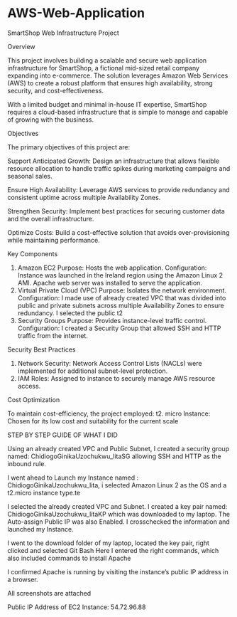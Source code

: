 # AWS-Web-Application

SmartShop Web Infrastructure Project


Overview


This project involves building a scalable and secure web application infrastructure for SmartShop, a fictional mid-sized retail company expanding into e-commerce. The solution leverages Amazon Web Services (AWS) to create a robust platform that ensures high availability, strong security, and cost-effectiveness.

With a limited budget and minimal in-house IT expertise, SmartShop requires a cloud-based infrastructure that is simple to manage and capable of growing with the business.


Objectives


The primary objectives of this project are:

Support Anticipated Growth:
Design an infrastructure that allows flexible resource allocation to handle traffic spikes during marketing campaigns and seasonal sales.

Ensure High Availability:
Leverage AWS services to provide redundancy and consistent uptime across multiple Availability Zones.

Strengthen Security:
Implement best practices for securing customer data and the overall infrastructure.

Optimize Costs:
Build a cost-effective solution that avoids over-provisioning while maintaining performance.


Key Components
1. Amazon EC2
Purpose: Hosts the web application.
Configuration: Instance was launched in the Ireland region using the Amazon Linux 2 AMI. Apache web server was installed to serve the application.
2. Virtual Private Cloud (VPC)
Purpose: Isolates the network environment.
Configuration: I made use of already created VPC that was divided into public and private subnets across multiple Availability Zones to ensure redundancy. I selected the public t2
3. Security Groups
Purpose: Provides instance-level traffic control.
Configuration:
I created a Security Group that allowed SSH and HTTP traffic from the internet.
   
Security Best Practices
1. Network Security: Network Access Control Lists (NACLs) were implemented for additional subnet-level protection.
2. IAM Roles: Assigned to instance to securely manage AWS resource access.


Cost Optimization


To maintain cost-efficiency, the project employed:
t2. micro Instance: Chosen for its low cost and suitability for the current scale





STEP BY STEP GUIDE OF WHAT I DID


Using an already created VPC and Public Subnet, I created a security group named: ChidiogoGinikaUzochukwu_litaSG allowing SSH and HTTP as the inbound rule.

I went ahead to Launch my Instance named : ChidiogoGinikaUzochukwu_lita, i selected Amazon Linux 2 as the OS and a t2.micro instance type.te

I selected the already created VPC and Subnet. I created a key pair named: ChidiogoGinikaUzochukwu_litaKP which was downloaded to my laptop.
The Auto-assign Public IP was also Enabled. I crosschecked the information and launched my Instance.


I went to the download folder of my laptop, located the key pair, right clicked and selected Git Bash Here
I entered the right commands, which also included commands to install Apache

I confirmed Apache is running by visiting the instance’s public IP address in a browser.


All screenshots are attached






Public IP Address of EC2 Instance: 54.72.96.88
